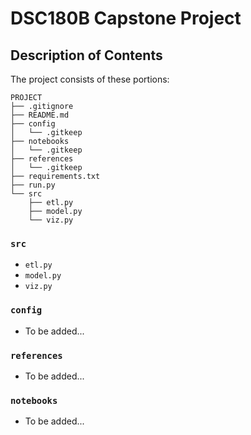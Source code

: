 # DSC180B Capstone Project

## Description of Contents

The project consists of these portions:
```
PROJECT
├── .gitignore
├── README.md
├── config
│   └── .gitkeep
├── notebooks
│   └── .gitkeep
├── references
│   └── .gitkeep
├── requirements.txt
├── run.py
└── src
    ├── etl.py
    ├── model.py
    └── viz.py
```

### `src`

* `etl.py`
* `model.py`
* `viz.py`

### `config`

* To be added...

### `references`

* To be added...

### `notebooks`

* To be added...
